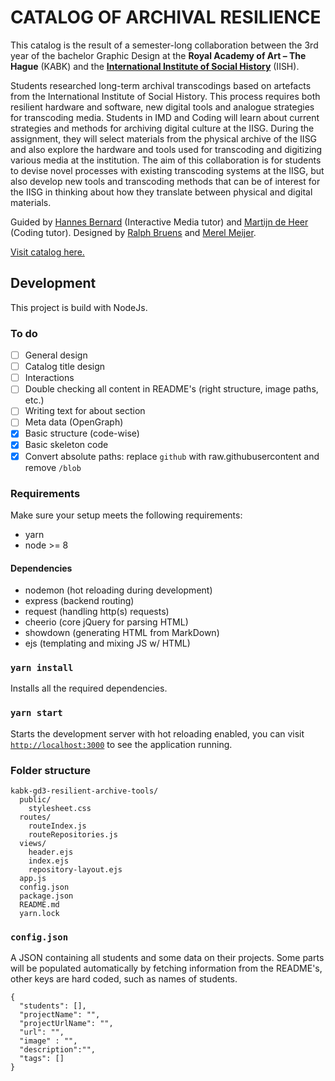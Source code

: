 # **CATALOG OF ARCHIVAL RESILIENCE**
This catalog is the result of a semester-long collaboration between the 3rd year of the bachelor Graphic Design at the **Royal Academy of Art – The Hague** (KABK) and the **[International Institute of Social History](https://iisg.amsterdam/nl)** (IISH).

Students researched long-term archival transcodings based on artefacts from the International Institute of Social History. This process requires both resilient hardware and software, new digital tools and analogue strategies for transcoding media. Students in IMD and Coding will learn about current strategies and methods for archiving digital culture at the IISG. During the assignment, they will select materials from the physical archive of the IISG and also explore the hardware and tools used for transcoding and digitizing various media at the institution. The aim of this collaboration is for students to devise novel processes with existing transcoding systems at the IISG, but also develop new tools and transcoding methods that can be of interest for the IISG in thinking about how they translate between physical and digital materials.

Guided by [Hannes Bernard](http://www.sulsolsal.com) (Interactive Media tutor) and [Martijn de Heer](http://www.aptoptout.studio) (Coding tutor). Designed by [Ralph Bruens](http://ralphbruens.com) and [Merel Meijer](http://merelmeijer.com).

[Visit catalog here.](https://catalog-of-archival-resilience.herokuapp.com/)

## Development
This project is build with NodeJs.

### To do

- [ ] General design
- [ ] Catalog title design
- [ ] Interactions
- [ ] Double checking all content in README's (right structure, image paths, etc.)
- [ ] Writing text for about section
- [ ] Meta data (OpenGraph)
- [x] Basic structure (code-wise)
- [x] Basic skeleton code 
- [x] Convert absolute paths: replace `github` with raw.githubusercontent and remove `/blob`

### Requirements
Make sure your setup meets the following requirements:

- yarn
- node >= 8

#### Dependencies

- nodemon (hot reloading during development)
- express (backend routing)
- request (handling http(s) requests)
- cheerio (core jQuery for parsing HTML)
- showdown (generating HTML from MarkDown)
- ejs (templating and mixing JS w/ HTML)

### `yarn install`

Installs all the required dependencies.

### `yarn start`
Starts the development server with hot reloading enabled, you can visit [`http://localhost:3000`](http://localhost:3000) to see the application running.

### Folder structure
```
kabk-gd3-resilient-archive-tools/
  public/
    stylesheet.css
  routes/
    routeIndex.js
    routeRepositories.js
  views/
    header.ejs
    index.ejs
    repository-layout.ejs
  app.js
  config.json
  package.json
  README.md
  yarn.lock
```
### `config.json`
A JSON containing all students and some data on their projects. Some parts will be populated automatically by fetching information from the README's, other keys are hard coded, such as names of students.

```
{
  "students": [],
  "projectName": "",
  "projectUrlName": "",
  "url": "",
  "image" : "",
  "description":"",
  "tags": []
}
```
